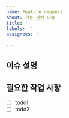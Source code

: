 ```yaml
---
name: Feature request
about: 기능 관련 이슈
title: ''
labels: ''
assignees: ''

---
```


## 이슈 설명

## 필요한 작업 사항
- [ ] todo1
- [ ] todo2
